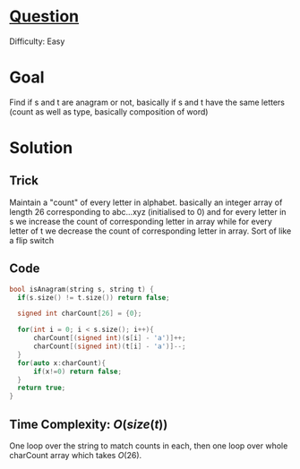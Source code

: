 # [Question](https://leetcode.com/problems/valid-anagram/)
Difficulty: Easy
# Goal 
Find if s and t are anagram or not, basically if s and t have the same letters (count as well as type, basically composition of word)
# Solution 
  ## Trick 
  Maintain a "count" of every letter in alphabet. basically an integer array of length 26 corresponding to abc...xyz (initialised to 0) and for every letter in s we increase the count of corresponding letter in array 
  while for every letter of t we decrease the count of corresponding letter in array. Sort of like a flip switch
  
  ## Code
  ```cpp
bool isAnagram(string s, string t) {
    if(s.size() != t.size()) return false;

    signed int charCount[26] = {0};

    for(int i = 0; i < s.size(); i++){
        charCount[(signed int)(s[i] - 'a')]++;
        charCount[(signed int)(t[i] - 'a')]--;
    }
    for(auto x:charCount){
        if(x!=0) return false;
    }
    return true;
}

  ```
  
  ## Time Complexity: $O( size(t) )$
  One loop over the string to match counts in each, then one loop over whole charCount array which takes $O(26)$. 
